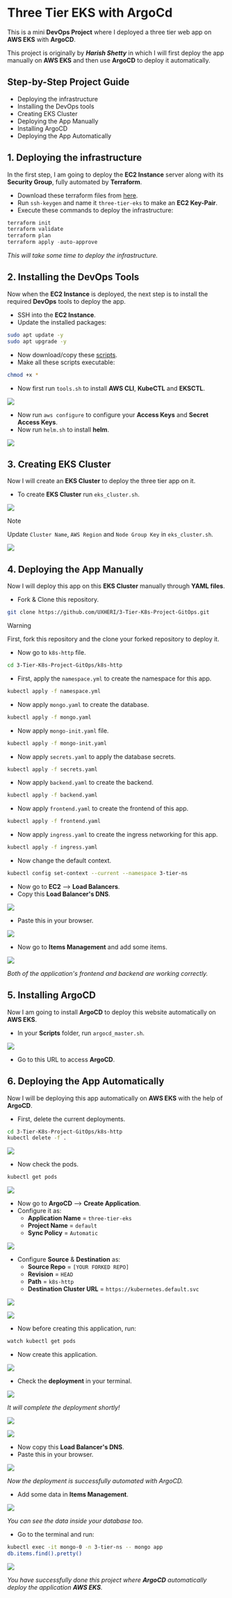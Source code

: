 
# Three Tier EKS with ArgoCd

This is a mini **DevOps Project** where I deployed a three tier web app on **AWS EKS** with **ArgoCD**.

This project is originally by _**Harish Shetty**_ in which I will first deploy the app manually on **AWS EKS** and then use **ArgoCD** to deploy it automatically.

## Step-by-Step Project Guide

- Deploying the infrastructure
- Installing the DevOps tools
- Creating EKS Cluster
- Deploying the App Manually
- Installing ArgoCD
- Deploying the App Automatically

## 1. Deploying the infrastructure

In the first step, I am going to deploy the **EC2 Instance** server along with its **Security Group**, fully automated by **Terraform**.

- Download these terraform files from [here](https://github.com/UXHERI/DevOps-Projects/tree/main/Three-Tier-AWS-EKS/Terraform).
- Run `ssh-keygen` and name it `three-tier-eks` to make an **EC2 Key-Pair**.
- Execute these commands to deploy the infrastructure:

```powershell
terraform init
terraform validate
terraform plan
terraform apply -auto-approve
```

_This will take some time to deploy the infrastructure._


## 2. Installing the DevOps Tools

Now when the **EC2 Instance** is deployed, the next step is to install the required **DevOps** tools to deploy the app.

- SSH into the **EC2 Instance**.
- Update the installed packages:

```bash
sudo apt update -y
sudo apt upgrade -y
```

- Now download/copy these [scripts](https://github.com/UXHERI/DevOps-Projects/tree/main/Three-Tier-AWS-EKS/Scripts).
- Make all these scripts executable:

```bash
chmod +x *
```

- Now first run `tools.sh` to install **AWS CLI**, **KubeCTL** and **EKSCTL**.

![](https://github.com/UXHERI/DevOps-Projects/blob/main/Three-Tier-AWS-EKS/Images/1.png?raw=true)

- Now run `aws configure` to configure your **Access Keys** and **Secret Access Keys**.
- Now run `helm.sh` to install **helm**.

![](https://github.com/UXHERI/DevOps-Projects/blob/main/Three-Tier-AWS-EKS/Images/2.png?raw=true)

## 3. Creating EKS Cluster

Now I will create an **EKS Cluster** to deploy the three tier app on it.

- To create **EKS Cluster** run `eks_cluster.sh`.

![](https://github.com/UXHERI/DevOps-Projects/blob/main/Three-Tier-AWS-EKS/Images/3.png?raw=true)

> [!NOTE]
> Update `Cluster Name`, `AWS Region` and `Node Group Key` in `eks_cluster.sh`.

![](https://github.com/UXHERI/DevOps-Projects/blob/main/Three-Tier-AWS-EKS/Images/28.png?raw=true)

## 4. Deploying the App Manually

Now I will deploy this app on this **EKS Cluster** manually through **YAML files**.

- Fork & Clone this repository.

```bash
git clone https://github.com/UXHERI/3-Tier-K8s-Project-GitOps.git
```

> [!WARNING]
> First, fork this repository and the clone your forked repository to deploy it.

- Now go to `k8s-http` file.

```bash
cd 3-Tier-K8s-Project-GitOps/k8s-http
```

- First, apply the `namespace.yml` to create the namespace for this app.

```bash
kubectl apply -f namespace.yml
```

- Now apply `mongo.yaml` to create the database.

```bash
kubectl apply -f mongo.yaml
```

- Now apply `mongo-init.yaml` file.

```bash
kubectl apply -f mongo-init.yaml
```

- Now apply `secrets.yaml` to apply the database secrets.

```bash
kubectl apply -f secrets.yaml
```

- Now apply `backend.yaml` to create the backend.

```bash
kubectl apply -f backend.yaml
```

- Now apply `frontend.yaml` to create the frontend of this app.

```bash
kubectl apply -f frontend.yaml
```

- Now apply `ingress.yaml` to create the ingress networking for this app.

```bash
kubectl apply -f ingress.yaml
```

- Now change the default context.

```bash
kubectl config set-context --current --namespace 3-tier-ns
```

- Now go to **EC2** --> **Load Balancers**.
- Copy this **Load Balancer's DNS**.

![](https://github.com/UXHERI/DevOps-Projects/blob/main/Three-Tier-AWS-EKS/Images/8.png?raw=true)

- Paste this in your browser.

![](https://github.com/UXHERI/DevOps-Projects/blob/main/Three-Tier-AWS-EKS/Images/9.png?raw=true)

- Now go to **Items Management** and add some items.

![](https://github.com/UXHERI/DevOps-Projects/blob/main/Three-Tier-AWS-EKS/Images/11.png?raw=true)

_Both of the application's frontend and backend are working correctly._

## 5. Installing ArgoCD

Now I am going to install **ArgoCD** to deploy this website automatically on **AWS EKS**.

- In your **Scripts** folder, run `argocd_master.sh`.

![](https://github.com/UXHERI/DevOps-Projects/blob/main/Three-Tier-AWS-EKS/Images/12.png?raw=true)

- Go to this URL to access **ArgoCD**.

## 6. Deploying the App Automatically

Now I will be deploying this app automatically on **AWS EKS** with the help of **ArgoCD**.

- First, delete the current deployments.

```bash
cd 3-Tier-K8s-Project-GitOps/k8s-http
kubectl delete -f .
```

![](https://github.com/UXHERI/DevOps-Projects/blob/main/Three-Tier-AWS-EKS/Images/14.png?raw=true)

- Now check the pods.

```bash
kubectl get pods
```

![](https://github.com/UXHERI/DevOps-Projects/blob/main/Three-Tier-AWS-EKS/Images/15.png?raw=true)

- Now go to **ArgoCD** --> **Create Application**.
- Configure it as:
    - **Application Name** = `three-tier-eks`
    - **Project Name** = `default`
    - **Sync Policy** = `Automatic`

![](https://github.com/UXHERI/DevOps-Projects/blob/main/Three-Tier-AWS-EKS/Images/16.png?raw=true)

- Configure **Source** & **Destination** as:
    - **Source Repo** = `[YOUR FORKED REPO]`
    - **Revision** = `HEAD`
    - **Path** = `k8s-http`
    - **Destination Cluster URL** = `https://kubernetes.default.svc`

![](https://github.com/UXHERI/DevOps-Projects/blob/main/Three-Tier-AWS-EKS/Images/17.png?raw=true)

![](https://github.com/UXHERI/DevOps-Projects/blob/main/Three-Tier-AWS-EKS/Images/18.png?raw=true)

- Now before creating this application, run:

```bash
watch kubectl get pods
```

- Now create this application.

![](https://github.com/UXHERI/DevOps-Projects/blob/main/Three-Tier-AWS-EKS/Images/20.png?raw=true)

- Check the **deployment** in your terminal.

![](https://github.com/UXHERI/DevOps-Projects/blob/main/Three-Tier-AWS-EKS/Images/21.png?raw=true)

_It will complete the deployment shortly!_

![](https://github.com/UXHERI/DevOps-Projects/blob/main/Three-Tier-AWS-EKS/Images/22.png?raw=true)

![](https://github.com/UXHERI/DevOps-Projects/blob/main/Three-Tier-AWS-EKS/Images/23.png?raw=true)

- Now copy this **Load Balancer's DNS**.
- Paste this in your browser.

![](https://github.com/UXHERI/DevOps-Projects/blob/main/Three-Tier-AWS-EKS/Images/25.png?raw=true)

_Now the deployment is successfully automated with ArgoCD._

- Add some data in **Items Management**.

![](https://github.com/UXHERI/DevOps-Projects/blob/main/Three-Tier-AWS-EKS/Images/26.png?raw=true)

_You can see the data inside your database too._

- Go to the terminal and run:

```bash
kubectl exec -it mongo-0 -n 3-tier-ns -- mongo app
db.items.find().pretty()
```

![](https://github.com/UXHERI/DevOps-Projects/blob/main/Three-Tier-AWS-EKS/Images/27.png?raw=true)

_You have successfully done this project where **ArgoCD** automatically deploy the application **AWS EKS**._
